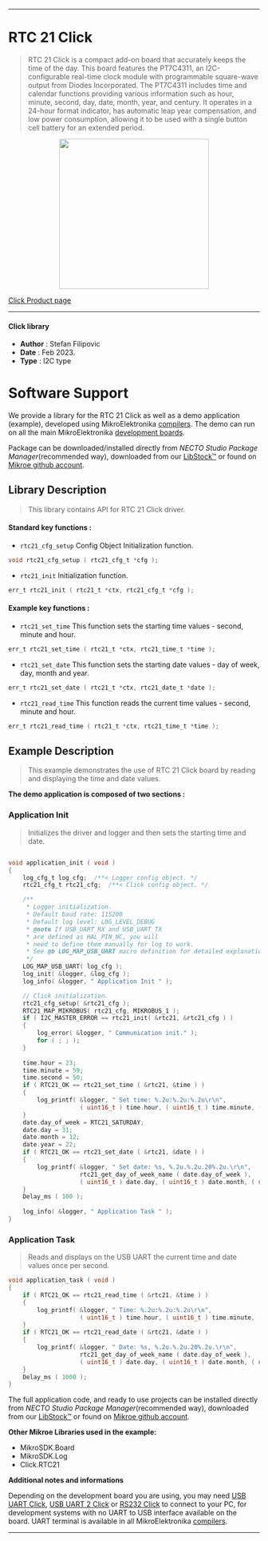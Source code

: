 
---
# RTC 21 Click

> RTC 21 Click is a compact add-on board that accurately keeps the time of the day. This board features the PT7C4311, an I2C-configurable real-time clock module with programmable square-wave output from Diodes Incorporated. The PT7C4311 includes time and calendar functions providing various information such as hour, minute, second, day, date, month, year, and century. It operates in a 24-hour format indicator, has automatic leap year compensation, and low power consumption, allowing it to be used with a single button cell battery for an extended period.

<p align="center">
  <img src="https://download.mikroe.com/images/click_for_ide/rtc21_click.png" height=300px>
</p>

[Click Product page](https://www.mikroe.com/rtc-21-click)

---


#### Click library

- **Author**        : Stefan Filipovic
- **Date**          : Feb 2023.
- **Type**          : I2C type


# Software Support

We provide a library for the RTC 21 Click
as well as a demo application (example), developed using MikroElektronika
[compilers](https://www.mikroe.com/necto-studio).
The demo can run on all the main MikroElektronika [development boards](https://www.mikroe.com/development-boards).

Package can be downloaded/installed directly from *NECTO Studio Package Manager*(recommended way), downloaded from our [LibStock&trade;](https://libstock.mikroe.com) or found on [Mikroe github account](https://github.com/MikroElektronika/mikrosdk_click_v2/tree/master/clicks).

## Library Description

> This library contains API for RTC 21 Click driver.

#### Standard key functions :

- `rtc21_cfg_setup` Config Object Initialization function.
```c
void rtc21_cfg_setup ( rtc21_cfg_t *cfg );
```

- `rtc21_init` Initialization function.
```c
err_t rtc21_init ( rtc21_t *ctx, rtc21_cfg_t *cfg );
```

#### Example key functions :

- `rtc21_set_time` This function sets the starting time values - second, minute and hour.
```c
err_t rtc21_set_time ( rtc21_t *ctx, rtc21_time_t *time );
```

- `rtc21_set_date` This function sets the starting date values - day of week, day, month and year.
```c
err_t rtc21_set_date ( rtc21_t *ctx, rtc21_date_t *date );
```

- `rtc21_read_time` This function reads the current time values - second, minute and hour.
```c
err_t rtc21_read_time ( rtc21_t *ctx, rtc21_time_t *time );
```

## Example Description

> This example demonstrates the use of RTC 21 Click board by reading and displaying the time and date values.

**The demo application is composed of two sections :**

### Application Init

> Initializes the driver and logger and then sets the starting time and date.

```c

void application_init ( void )
{
    log_cfg_t log_cfg;  /**< Logger config object. */
    rtc21_cfg_t rtc21_cfg;  /**< Click config object. */

    /** 
     * Logger initialization.
     * Default baud rate: 115200
     * Default log level: LOG_LEVEL_DEBUG
     * @note If USB_UART_RX and USB_UART_TX 
     * are defined as HAL_PIN_NC, you will 
     * need to define them manually for log to work. 
     * See @b LOG_MAP_USB_UART macro definition for detailed explanation.
     */
    LOG_MAP_USB_UART( log_cfg );
    log_init( &logger, &log_cfg );
    log_info( &logger, " Application Init " );

    // Click initialization.
    rtc21_cfg_setup( &rtc21_cfg );
    RTC21_MAP_MIKROBUS( rtc21_cfg, MIKROBUS_1 );
    if ( I2C_MASTER_ERROR == rtc21_init( &rtc21, &rtc21_cfg ) ) 
    {
        log_error( &logger, " Communication init." );
        for ( ; ; );
    }
    
    time.hour = 23;
    time.minute = 59;
    time.second = 50;
    if ( RTC21_OK == rtc21_set_time ( &rtc21, &time ) )
    {
        log_printf( &logger, " Set time: %.2u:%.2u:%.2u\r\n", 
                    ( uint16_t ) time.hour, ( uint16_t ) time.minute, ( uint16_t ) time.second );
    }
    date.day_of_week = RTC21_SATURDAY;
    date.day = 31;
    date.month = 12;
    date.year = 22;
    if ( RTC21_OK == rtc21_set_date ( &rtc21, &date ) )
    {
        log_printf( &logger, " Set date: %s, %.2u.%.2u.20%.2u.\r\n", 
                    rtc21_get_day_of_week_name ( date.day_of_week ),
                    ( uint16_t ) date.day, ( uint16_t ) date.month, ( uint16_t ) date.year );
    }
    Delay_ms ( 100 );
    
    log_info( &logger, " Application Task " );
}

```

### Application Task

> Reads and displays on the USB UART the current time and date values once per second.

```c
void application_task ( void )
{
    if ( RTC21_OK == rtc21_read_time ( &rtc21, &time ) )
    {
        log_printf( &logger, " Time: %.2u:%.2u:%.2u\r\n", 
                    ( uint16_t ) time.hour, ( uint16_t ) time.minute, ( uint16_t ) time.second );
    }
    if ( RTC21_OK == rtc21_read_date ( &rtc21, &date ) )
    {
        log_printf( &logger, " Date: %s, %.2u.%.2u.20%.2u.\r\n", 
                    rtc21_get_day_of_week_name ( date.day_of_week ),
                    ( uint16_t ) date.day, ( uint16_t ) date.month, ( uint16_t ) date.year );
    }
    Delay_ms ( 1000 );
}
```

The full application code, and ready to use projects can be installed directly from *NECTO Studio Package Manager*(recommended way), downloaded from our [LibStock&trade;](https://libstock.mikroe.com) or found on [Mikroe github account](https://github.com/MikroElektronika/mikrosdk_click_v2/tree/master/clicks).

**Other Mikroe Libraries used in the example:**

- MikroSDK.Board
- MikroSDK.Log
- Click.RTC21

**Additional notes and informations**

Depending on the development board you are using, you may need
[USB UART Click](https://www.mikroe.com/usb-uart-click),
[USB UART 2 Click](https://www.mikroe.com/usb-uart-2-click) or
[RS232 Click](https://www.mikroe.com/rs232-click) to connect to your PC, for
development systems with no UART to USB interface available on the board. UART
terminal is available in all MikroElektronika
[compilers](https://shop.mikroe.com/compilers).

---
